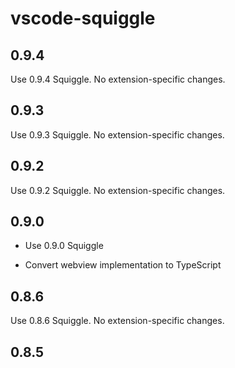 # vscode-squiggle

## 0.9.4

Use 0.9.4 Squiggle. No extension-specific changes.

## 0.9.3

Use 0.9.3 Squiggle. No extension-specific changes.

## 0.9.2

Use 0.9.2 Squiggle. No extension-specific changes.

## 0.9.0

- Use 0.9.0 Squiggle

- Convert webview implementation to TypeScript

## 0.8.6

Use 0.8.6 Squiggle. No extension-specific changes.

## 0.8.5

